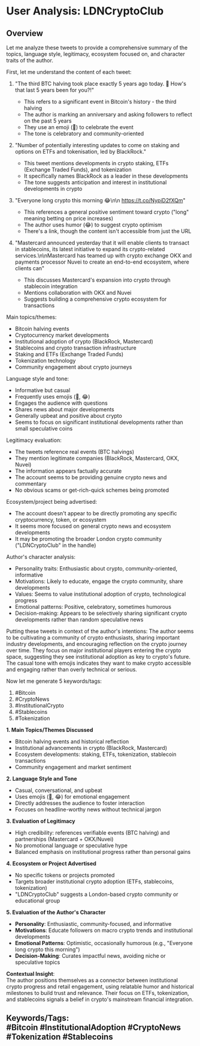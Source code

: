 # User Analysis: LDNCryptoClub

## Overview

<think>
Let me analyze these tweets to provide a comprehensive summary of the topics, language style, legitimacy, ecosystem focused on, and character traits of the author.

First, let me understand the content of each tweet:

1. "The third BTC halving took place exactly 5 years ago today. 🎉 How's that last 5 years been for you?!"
   - This refers to a significant event in Bitcoin's history - the third halving
   - The author is marking an anniversary and asking followers to reflect on the past 5 years
   - They use an emoji (🎉) to celebrate the event
   - The tone is celebratory and community-oriented

2. "Number of potentially interesting updates to come on staking and options on ETFs and tokenisation, led by BlackRock."
   - This tweet mentions developments in crypto staking, ETFs (Exchange Traded Funds), and tokenization
   - It specifically names BlackRock as a leader in these developments
   - The tone suggests anticipation and interest in institutional developments in crypto

3. "Everyone long crypto this morning 😂\n\n https://t.co/NypiD2fXQm"
   - This references a general positive sentiment toward crypto ("long" meaning betting on price increases)
   - The author uses humor (😂) to suggest crypto optimism
   - There's a link, though the content isn't accessible from just the URL

4. "Mastercard announced yesterday that it will enable clients to transact in stablecoins, its latest initiative to expand its crypto-related services.\n\nMastercard has teamed up with crypto exchange OKX and payments processor Nuvei to create an end-to-end ecosystem, where clients can"
   - This discusses Mastercard's expansion into crypto through stablecoin integration
   - Mentions collaboration with OKX and Nuvei
   - Suggests building a comprehensive crypto ecosystem for transactions

Main topics/themes:
- Bitcoin halving events
- Cryptocurrency market developments
- Institutional adoption of crypto (BlackRock, Mastercard)
- Stablecoins and crypto transaction infrastructure
- Staking and ETFs (Exchange Traded Funds)
- Tokenization technology
- Community engagement about crypto journeys

Language style and tone:
- Informative but casual
- Frequently uses emojis (🎉, 😂)
- Engages the audience with questions
- Shares news about major developments
- Generally upbeat and positive about crypto
- Seems to focus on significant institutional developments rather than small speculative coins

Legitimacy evaluation:
- The tweets reference real events (BTC halvings)
- They mention legitimate companies (BlackRock, Mastercard, OKX, Nuvei)
- The information appears factually accurate
- The account seems to be providing genuine crypto news and commentary
- No obvious scams or get-rich-quick schemes being promoted

Ecosystem/project being advertised:
- The account doesn't appear to be directly promoting any specific cryptocurrency, token, or ecosystem
- It seems more focused on general crypto news and ecosystem developments
- It may be promoting the broader London crypto community ("LDNCryptoClub" in the handle)

Author's character analysis:
- Personality traits: Enthusiastic about crypto, community-oriented, informative
- Motivations: Likely to educate, engage the crypto community, share developments
- Values: Seems to value institutional adoption of crypto, technological progress
- Emotional patterns: Positive, celebratory, sometimes humorous
- Decision-making: Appears to be selectively sharing significant crypto developments rather than random speculative news

Putting these tweets in context of the author's intentions:
The author seems to be cultivating a community of crypto enthusiasts, sharing important industry developments, and encouraging reflection on the crypto journey over time. They focus on major institutional players entering the crypto space, suggesting they see institutional adoption as key to crypto's future. The casual tone with emojis indicates they want to make crypto accessible and engaging rather than overly technical or serious.

Now let me generate 5 keywords/tags:
1. #Bitcoin
2. #CryptoNews
3. #InstitutionalCrypto
4. #Stablecoins
5. #Tokenization
</think>

**1. Main Topics/Themes Discussed**  
- Bitcoin halving events and historical reflection  
- Institutional advancements in crypto (BlackRock, Mastercard)  
- Ecosystem developments: staking, ETFs, tokenization, stablecoin transactions  
- Community engagement and market sentiment  

**2. Language Style and Tone**  
- Casual, conversational, and upbeat  
- Uses emojis (🎉, 😂) for emotional engagement  
- Directly addresses the audience to foster interaction  
- Focuses on headline-worthy news without technical jargon  

**3. Evaluation of Legitimacy**  
- High credibility: references verifiable events (BTC halving) and partnerships (Mastercard + OKX/Nuvei)  
- No promotional language or speculative hype  
- Balanced emphasis on institutional progress rather than personal gains  

**4. Ecosystem or Project Advertised**  
- No specific tokens or projects promoted  
- Targets broader institutional crypto adoption (ETFs, stablecoins, tokenization)  
- "LDNCryptoClub" suggests a London-based crypto community or educational group  

**5. Evaluation of the Author's Character**  
- **Personality**: Enthusiastic, community-focused, and informative  
- **Motivations**: Educate followers on macro crypto trends and institutional developments  
- **Emotional Patterns**: Optimistic, occasionally humorous (e.g., "Everyone long crypto this morning")  
- **Decision-Making**: Curates impactful news, avoiding niche or speculative topics  

**Contextual Insight**:  
The author positions themselves as a connector between institutional crypto progress and retail engagement, using relatable humor and historical milestones to build trust and relevance. Their focus on ETFs, tokenization, and stablecoins signals a belief in crypto's mainstream financial integration.  

**Keywords/Tags**:  
#Bitcoin #InstitutionalAdoption #CryptoNews #Tokenization #Stablecoins
---

